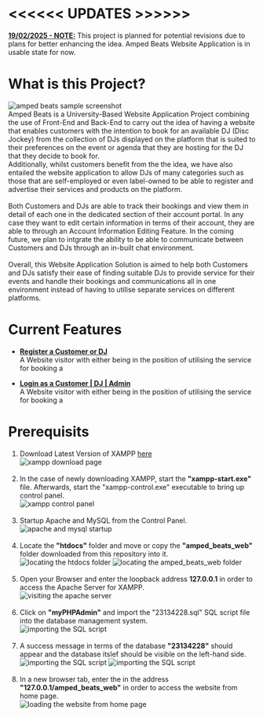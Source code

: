 # <<<<<< UPDATES >>>>>>
<ins>**19/02/2025 - NOTE:**</ins> This project is planned for potential revisions due to plans for better enhancing the idea. Amped Beats Website Application is in usable state for now.

# What is this Project?
![amped beats sample screenshot](readme_images/webSample.png)
<br/>Amped Beats is a University-Based Website Application Project combining the use of Front-End and Back-End to carry out the idea of having a website that enables customers with the intention to book for an available DJ (Disc Jockey) from the collection of DJs displayed on the platform that is suited to their preferences on the event or agenda that they are hosting for the DJ that they decide to book for.
<br/>
Additionally, whilst customers benefit from the the idea, we have also entailed the website application to allow DJs of many categories such as those that are self-employed or even label-owned to be able to register and advertise their services and products on the platform.
<br/>
<br/>
Both Customers and DJs are able to track their bookings and view them in detail of each one in the dedicated section of their account portal. In any case they want to edit certain information in terms of their account, they are able to through an Account Information Editing Feature. In the coming future, we plan to intgrate the ability to be able to communicate between Customers and DJs through an in-built chat environment.
<br/>
<br/>
Overall, this Website Application Solution is aimed to help both Customers and DJs satisfy their ease of finding suitable DJs to provide service for their events and handle their bookings and communications all in one environment instead of having to utilise separate services on different platforms.

# Current Features
- <ins>**Register a Customer or DJ**</ins><br/>
A Website visitor with either being in the position of utilising the service for booking a<br/>

- <ins>**Login as a Customer | DJ | Admin**</ins><br/>
A Website visitor with either being in the position of utilising the service for booking a

# Prerequisits
1. Download Latest Version of XAMPP [here](https://www.apachefriends.org/download.html)<br/>
![xampp download page](instruction_images/xampp_download.png)<br/><br/>
2. In the case of newly downloading XAMPP, start the **"xampp-start.exe"** file. Afterwards, start the "xampp-control.exe" executable to bring up control panel.<br/>
![xampp control panel](instruction_images/xampp_control.png)<br/><br/>
3. Startup Apache and MySQL from the Control Panel.
![apache and mysql startup](instruction_images/xampp_control_startup.png)<br/><br/>
4. Locate the **"htdocs"** folder and move or copy the **"amped_beats_web"** folder downloaded from this repository into it.<br/>
![locating the htdocs folder](instruction_images/file_placement(1).png)
![locating the amped_beats_web folder](instruction_images/file_placement(2).png)<br/><br/>
5. Open your Browser and enter the loopback address **127.0.0.1** in order to access the Apache Server for XAMPP.<br/>
![visiting the apache server](instruction_images/xampp_apache.png)<br/><br/>
6. Click on **"myPHPAdmin"** and import the "23134228.sql" SQL script file into the database management system.<br/>
![importing the SQL script](instruction_images/import_database.png)<br/><br/>
7. A success message in terms of the database **"23134228"** should appear and the database itslef should be visible on the left-hand side.<br/>
![importing the SQL script](instruction_images/sql_importsuccess(1).png)
![importing the SQL script](instruction_images/sql_importsuccess(2).png)<br/><br/>
8. In a new browser tab, enter the in the address **"127.0.0.1/amped_beats_web"** in order to access the website from home page.<br/>
![loading the website from home page](readme_images/webSample.png)<br/><br/>

